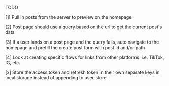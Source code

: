 TODO

[1] Pull in posts from the server to preview on the homepage

[2] Post page should use a query based on the url to get the current post's data

[3] If a user lands on a post page and the query fails, auto navigate to the homepage and prefill the create post form with post id and/or path

[4] Look at creating specific flows for links from other platforms. i.e. TikTok, IG, etc.

[x] Store the access token and refresh token in their own separate keys in local storage instead of appending to user-store

